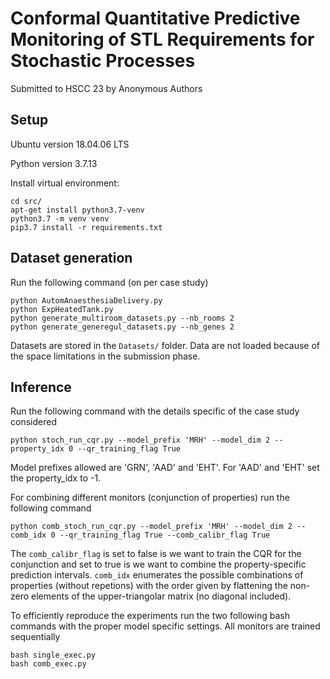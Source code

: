 # Conformal Quantitative Predictive Monitoring of STL Requirements for Stochastic Processes

Submitted to HSCC 23 by Anonymous Authors

## Setup

Ubuntu version 18.04.06 LTS

Python version 3.7.13

Install virtual environment:
```
cd src/
apt-get install python3.7-venv
python3.7 -m venv venv
pip3.7 install -r requirements.txt
```

## Dataset generation

Run the following command (on per case study)
```
python AutomAnaesthesiaDelivery.py 
python ExpHeatedTank.py
python generate_multiroom_datasets.py --nb_rooms 2
python generate_generegul_datasets.py --nb_genes 2
```

Datasets are stored in the `Datasets/` folder. Data are not loaded because of the space limitations in the submission phase.

## Inference


Run the following command with the details specific of the case study considered
```
python stoch_run_cqr.py --model_prefix 'MRH' --model_dim 2 --property_idx 0 --qr_training_flag True
```
Model prefixes allowed are 'GRN', 'AAD' and 'EHT'. For 'AAD' and 'EHT' set the property_idx to -1.

For combining different monitors (conjunction of properties) run the following command
```
python comb_stoch_run_cqr.py --model_prefix 'MRH' --model_dim 2 --comb_idx 0 --qr_training_flag True --comb_calibr_flag True
```

The `comb_calibr_flag` is set to false is we want to train the CQR for the conjunction and set to true is we want to combine the property-specific prediction intervals.  `comb_idx` enumerates the possible combinations of properties (without repetions) with the order given by flattening the non-zero elements of the upper-triangolar matrix (no diagonal included).

To efficiently reproduce the experiments run the two following bash commands with the proper model specific settings. All monitors are trained sequentially

```
bash single_exec.py
bash comb_exec.py
```


